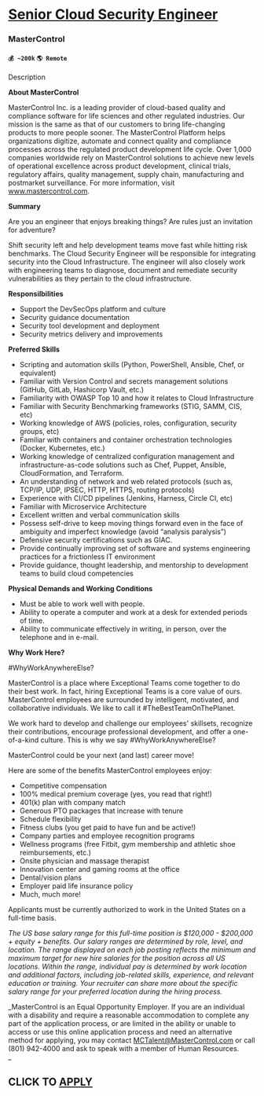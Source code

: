 # [Senior Cloud Security Engineer](https://www.remotewlb.com/apply/senior-cloud-security-engineer-77948)  
### MasterControl  
#### `💰 ~200k` `🌎 Remote`  

Description

**About MasterControl**

MasterControl Inc. is a leading provider of cloud-based quality and compliance software for life sciences and other regulated industries. Our mission is the same as that of our customers to bring life-changing products to more people sooner. The MasterControl Platform helps organizations digitize, automate and connect quality and compliance processes across the regulated product development life cycle. Over 1,000 companies worldwide rely on MasterControl solutions to achieve new levels of operational excellence across product development, clinical trials, regulatory affairs, quality management, supply chain, manufacturing and postmarket surveillance. For more information, visit www.mastercontrol.com.  
  

**Summary**

Are you an engineer that enjoys breaking things? Are rules just an invitation for adventure?

Shift security left and help development teams move fast while hitting risk benchmarks. The Cloud Security Engineer will be responsible for integrating security into the Cloud Infrastructure. The engineer will also closely work with engineering teams to diagnose, document and remediate security vulnerabilities as they pertain to the cloud infrastructure.

**Responsilbilities**

  * Support the DevSecOps platform and culture 
  * Security guidance documentation 
  * Security tool development and deployment 
  * Security metrics delivery and improvements 

**Preferred Skills**

  * Scripting and automation skills (Python, PowerShell, Ansible, Chef, or equivalent) 
  * Familiar with Version Control and secrets management solutions (GitHub, GitLab, Hashicorp Vault, etc.) 
  * Familiarity with OWASP Top 10 and how it relates to Cloud Infrastructure 
  * Familiar with Security Benchmarking frameworks (STIG, SAMM, CIS, etc) 
  * Working knowledge of AWS (policies, roles, configuration, security groups, etc) 
  * Familiar with containers and container orchestration technologies (Docker, Kubernetes, etc.) 
  * Working knowledge of centralized configuration management and infrastructure-as-code solutions such as Chef, Puppet, Ansible, CloudFormation, and Terraform. 
  * An understanding of network and web related protocols (such as, TCP/IP, UDP, IPSEC, HTTP, HTTPS, routing protocols) 
  * Experience with CI/CD pipelines (Jenkins, Harness, Circle CI, etc) 
  * Familiar with Microservice Architecture 
  * Excellent written and verbal communication skills 
  * Possess self-drive to keep moving things forward even in the face of ambiguity and imperfect knowledge (avoid “analysis paralysis”) 
  * Defensive security certifications such as GIAC. 
  * Provide continually improving set of software and systems engineering practices for a frictionless IT environment 
  * Provide guidance, thought leadership, and mentorship to development teams to build cloud competencies 

**Physical Demands and Working Conditions**

  * Must be able to work well with people. 
  * Ability to operate a computer and work at a desk for extended periods of time. 
  * Ability to communicate effectively in writing, in person, over the telephone and in e-mail. 

**Why Work Here?**

#WhyWorkAnywhereElse?

MasterControl is a place where Exceptional Teams come together to do their best work. In fact, hiring Exceptional Teams is a core value of ours. MasterControl employees are surrounded by intelligent, motivated, and collaborative individuals. We like to call it #TheBestTeamOnThePlanet.

We work hard to develop and challenge our employees' skillsets, recognize their contributions, encourage professional development, and offer a one-of-a-kind culture. This is why we say #WhyWorkAnywhereElse?

MasterControl could be your next (and last) career move!

Here are some of the benefits MasterControl employees enjoy:

  * Competitive compensation 
  * 100% medical premium coverage (yes, you read that right!)
  * 401(k) plan with company match
  * Generous PTO packages that increase with tenure
  * Schedule flexibility
  * Fitness clubs (you get paid to have fun and be active!)
  * Company parties and employee recognition programs
  * Wellness programs (free Fitbit, gym membership and athletic shoe reimbursements, etc.)
  * Onsite physician and massage therapist
  * Innovation center and gaming rooms at the office
  * Dental/vision plans
  * Employer paid life insurance policy 
  * Much, much more!

Applicants must be currently authorized to work in the United States on a full-time basis.

_The US base salary range for this full-time position is $120,000 - $200,000 + equity + benefits. Our salary ranges are determined by role, level, and location. The range displayed on each job posting reflects the minimum and maximum target for new hire salaries for the position across all US locations. Within the range, individual pay is determined by work location and additional factors, including job-related skills, experience, and relevant education or training. Your recruiter can share more about the specific salary range for your preferred location during the hiring process._

_MasterControl is an Equal Opportunity Employer. If you are an individual with a disability and require a reasonable accommodation to complete any part of the application process, or are limited in the ability or unable to access or use this online application process and need an alternative method for applying, you may contact MCTalent@MasterControl.com or call (801) 942-4000 and ask to speak with a member of Human Resources.  
_

  
## CLICK TO [APPLY](https://www.remotewlb.com/apply/senior-cloud-security-engineer-77948)

